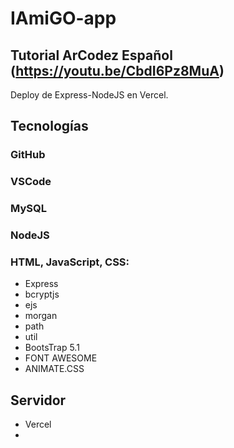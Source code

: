 # IAmiGO-app
## Tutorial  ArCodez Español (https://youtu.be/CbdI6Pz8MuA)
 Deploy de Express-NodeJS en Vercel.

## Tecnologías
### GitHub
### VSCode
### MySQL
### NodeJS

### HTML, JavaScript, CSS:
- Express
- bcryptjs
- ejs
- morgan
- path
- util
- BootsTrap 5.1
- FONT AWESOME
- ANIMATE.CSS

## Servidor
- Vercel
- 